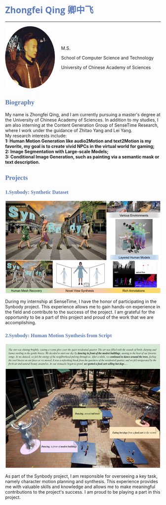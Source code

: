 # <font color=#597abc face="Open Sans">Zhongfei Qing 卿中飞</font>
****
<div style="display: flex; align-items: center;">
  <div style="flex: 1; margin-right: 20px;">
    <img src="images/circle.png" alt="论文图片" width="200" height="200">
  </div>
  <div style="flex: 2;">
    <p>M.S.</p>
    <p>School of Computer Science and Technology</p>
    <p>University of Chinese Academy of Sciences</p>
  </div>
</div>

## <font color=#597abc face="Times New Roman">Biography</font>
My name is Zhongfei Qing, and I am currently pursuing a master's degree at the University of Chinese Academy of Sciences. In addition to my studies, I am also interning at the Content Generation Group of SenseTime Research, where I work under the guidance of Zhitao Yang and Lei Yang.  
My research interests include:  
**1: Human Motion Generation like audio2Motion and text2Motion is my favorite, my goal is to create vivid NPCs in the virtual world for gaming;**  
**2: Image Segmentation with Large-scale Models;**  
**3: Conditional Image Generation, such as painting via a semantic mask or text description.**  

## <font color=#597abc face="Times New Roman">Projects</font>

### <font color=#597abc face="Times New Roman">1.Synbody: Synthetic Dataset</font>
<img src="images/synbody.png" alt="论文图片" width="600" height="300">

During my internship at SenseTime, I have the honor of participating in the Synbody project. This experience allows me to gain hands-on experience in the field and contribute to the success of the project. I am grateful for the opportunity to be a part of this project and proud of the work that we are accomplishing.

### <font color=#597abc face="Times New Roman">2.Synbody: Human Motion Synthesis from Script</font>
<img src="images/story2motion.jpg" alt="论文图片" width="600" height="400">

As part of the Synbody project, I am responsible for overseeing a key task, namely character motion planning and synthesis. This experience provides me with valuable skills and knowledge and allows me to make meaningful contributions to the project's success. I am proud to be playing a part in this project.
